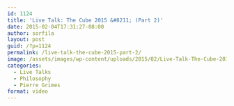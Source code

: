 ```yaml
---
id: 1124
title: 'Live Talk: The Cube 2015 &#8211; (Part 2)'
date: 2015-02-04T17:31:27-08:00
author: sorfila
layout: post
guid: /?p=1124
permalink: /live-talk-the-cube-2015-part-2/
image: /assets/images/wp-content/uploads/2015/02/Live-Talk-The-Cube-2015-Part-2-825x510.jpg
categories:
  - Live Talks
  - Philosophy
  - Pierre Grimes
format: video
---
```

